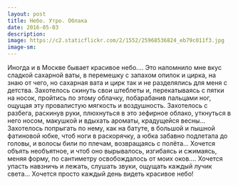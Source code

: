 ```yaml
---
layout: post
title: Небо. Утро. Облака
date: 2016-05-03
description: 
image: https://c2.staticflickr.com/2/1552/25968536824_eb79c011f3.jpg
image-sm: 
---
```

<p>Иногда и в Москве бывает красивое небо.... Это напомнило мне вкус сладкой сахарной ваты, в перемешку с запахом опилок и цирка, на знаю от чего, но сахарная вата и цирк так и не разделялись для меня с детства. Захотелось скинуть свои штеблеты и, перекатываясь с пятки на носок, пройтись по этому облачку, побарабанив пальцами ног, ощущая эту провалистую мягкость и воздушность. Захотелось с разбега, раскинув руки, плюхнуться в это зефирное облако, уткнуться в него носом, макушкой и вдыхать ароматы, крадущейся весны... Захотелось попрыгать по нему, как на батуте, в большой и пышной фатиновой юбке, чтоб ноги в раскорячку, а юбка забавно подлетала до головы, и волосы били по плечам, возвращаясь с полёта... Хочется объять необъятное, и чтоб оно вырывалось, изгибаясь и сжимаясь, меняя форму, по сантиметру освобождалось от моих оков.... Хочется упасть навзничь и лежать, слушать звуки, ощущать каждый лучик света... Хочется просто каждый день видеть красивое небо!</p>
